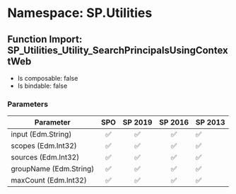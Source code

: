 # Namespace: SP.Utilities

## Function Import: SP_Utilities_Utility_SearchPrincipalsUsingContextWeb

- Is composable: false
- Is bindable: false

### Parameters

Parameter | SPO | SP 2019 | SP 2016 | SP 2013
----------|:---:|:-------:|:-------:|:-------
input (Edm.String) | ✅ | ✅ | ✅ | ✅
scopes (Edm.Int32) | ✅ | ✅ | ✅ | ✅
sources (Edm.Int32) | ✅ | ✅ | ✅ | ✅
groupName (Edm.String) | ✅ | ✅ | ✅ | ✅
maxCount (Edm.Int32) | ✅ | ✅ | ✅ | ✅
